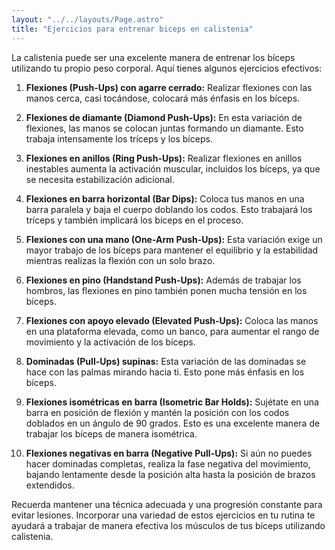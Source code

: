 ```yaml
---
layout: "../../layouts/Page.astro"
title: "Ejercicios para entrenar biceps en calistenia"
---
```

La calistenia puede ser una excelente manera de entrenar los bíceps utilizando tu propio peso corporal. Aquí tienes algunos ejercicios efectivos:

1. **Flexiones (Push-Ups) con agarre cerrado:** Realizar flexiones con las manos cerca, casi tocándose, colocará más énfasis en los bíceps.

2. **Flexiones de diamante (Diamond Push-Ups):** En esta variación de flexiones, las manos se colocan juntas formando un diamante. Esto trabaja intensamente los tríceps y los bíceps.

3. **Flexiones en anillos (Ring Push-Ups):** Realizar flexiones en anillos inestables aumenta la activación muscular, incluidos los bíceps, ya que se necesita estabilización adicional.

4. **Flexiones en barra horizontal (Bar Dips):** Coloca tus manos en una barra paralela y baja el cuerpo doblando los codos. Esto trabajará los tríceps y también implicará los bíceps en el proceso.

5. **Flexiones con una mano (One-Arm Push-Ups):** Esta variación exige un mayor trabajo de los bíceps para mantener el equilibrio y la estabilidad mientras realizas la flexión con un solo brazo.

6. **Flexiones en pino (Handstand Push-Ups):** Además de trabajar los hombros, las flexiones en pino también ponen mucha tensión en los bíceps.

7. **Flexiones con apoyo elevado (Elevated Push-Ups):** Coloca las manos en una plataforma elevada, como un banco, para aumentar el rango de movimiento y la activación de los bíceps.

8. **Dominadas (Pull-Ups) supinas:** Esta variación de las dominadas se hace con las palmas mirando hacia ti. Esto pone más énfasis en los bíceps.

9. **Flexiones isométricas en barra (Isometric Bar Holds):** Sujétate en una barra en posición de flexión y mantén la posición con los codos doblados en un ángulo de 90 grados. Esto es una excelente manera de trabajar los bíceps de manera isométrica.

10. **Flexiones negativas en barra (Negative Pull-Ups):** Si aún no puedes hacer dominadas completas, realiza la fase negativa del movimiento, bajando lentamente desde la posición alta hasta la posición de brazos extendidos.

Recuerda mantener una técnica adecuada y una progresión constante para evitar lesiones. Incorporar una variedad de estos ejercicios en tu rutina te ayudará a trabajar de manera efectiva los músculos de tus bíceps utilizando calistenia.